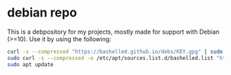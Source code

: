 # debian repo

This is a debpository for my projects, mostly made for support with Debian (>=10). Use it by using the following:

```sh
curl -s --compressed "https://bashelled.github.io/debs/KEY.gpg" | sudo apt-key add -
sudo curl -s --compressed -o /etc/apt/sources.list.d/bashelled.list "https://bashelled.github.io/debs/listfile.list"
sudo apt update
```

